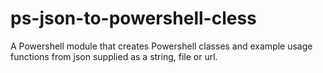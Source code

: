 # ps-json-to-powershell-cless
A Powershell module that creates Powershell classes and example usage functions from json supplied as a string, file or url.
